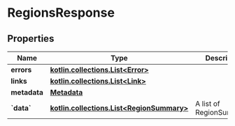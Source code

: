 
# RegionsResponse

## Properties
| Name | Type | Description | Notes |
| ------------ | ------------- | ------------- | ------------- |
| **errors** | [**kotlin.collections.List&lt;Error&gt;**](Error.md) |  |  [optional] |
| **links** | [**kotlin.collections.List&lt;Link&gt;**](Link.md) |  |  [optional] |
| **metadata** | [**Metadata**](Metadata.md) |  |  [optional] |
| **&#x60;data&#x60;** | [**kotlin.collections.List&lt;RegionSummary&gt;**](RegionSummary.md) | A list of RegionSummaries |  [optional] |



